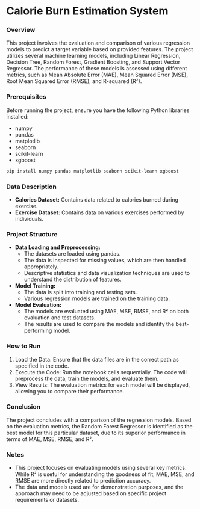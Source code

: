 # Calorie Burn Estimation System

### Overview

This project involves the evaluation and comparison of various regression models to predict a target variable based on provided features. The project utilizes several machine learning models, including Linear Regression, Decision Tree, Random Forest, Gradient Boosting, and Support Vector Regressor. The performance of these models is assessed using different metrics, such as Mean Absolute Error (MAE), Mean Squared Error (MSE), Root Mean Squared Error (RMSE), and R-squared (R²).

### Prerequisites

Before running the project, ensure you have the following Python libraries installed:

* numpy
* pandas
* matplotlib
* seaborn
* scikit-learn
* xgboost

```markdown
pip install numpy pandas matplotlib seaborn scikit-learn xgboost
```

### Data Description

* **Calories Dataset:** Contains data related to calories burned during exercise.
* **Exercise Dataset:** Contains data on various exercises performed by individuals.

### Project Structure

* **Data Loading and Preprocessing:**
  * The datasets are loaded using pandas.
  * The data is inspected for missing values, which are then handled appropriately.
  * Descriptive statistics and data visualization techniques are used to understand the distribution of features.
* **Model Training:**
  * The data is split into training and testing sets.
  * Various regression models are trained on the training data.
* **Model Evaluation:**
  * The models are evaluated using MAE, MSE, RMSE, and R² on both evaluation and test datasets.
  * The results are used to compare the models and identify the best-performing model.

### How to Run

1. Load the Data: Ensure that the data files are in the correct path as specified in the code.
2. Execute the Code: Run the notebook cells sequentially. The code will preprocess the data, train the models, and evaluate them.
3. View Results: The evaluation metrics for each model will be displayed, allowing you to compare their performance.

### Conclusion

The project concludes with a comparison of the regression models. Based on the evaluation metrics, the Random Forest Regressor is identified as the best model for this particular dataset, due to its superior performance in terms of MAE, MSE, RMSE, and R².

### Notes

* This project focuses on evaluating models using several key metrics. While R² is useful for understanding the goodness of fit, MAE, MSE, and RMSE are more directly related to prediction accuracy.
* The data and models used are for demonstration purposes, and the approach may need to be adjusted based on specific project requirements or datasets.
